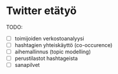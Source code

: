 # Twitter etätyö

TODO:
- [ ] toimijoiden verkostoanalyysi
- [ ] hashtagien yhteiskäyttö (co-occurence)
- [ ] aihemallinnus (topic modelling)
- [ ] perustilastot hashtageista
- [ ] sanapilvet
